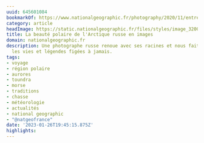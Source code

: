 ```yaml
---
uuid: 645601084
bookmarkOf: https://www.nationalgeographic.fr/photography/2020/11/entre-couleurs-et-obscurite-decouvrez-la-beaute-polaire-de-larctique-russe?image=arctic-life-doll-windowsill
category: article
headImage: https://static.nationalgeographic.fr/files/styles/image_3200/public/arctic-life-lighthouse.jpg?w=1600&h=1067
title: La beauté polaire de l'Arctique russe en images
domain: nationalgeographic.fr
description: Une photographe russe renoue avec ses racines et nous fait découvrir
  les vies et légendes figées à jamais.
tags:
- voyage
- région polaire
- aurores
- toundra
- morse
- traditions
- chasse
- météorologie
- actualités
- national geographic
- "@natgeofrance"
date: '2023-01-26T19:45:15.875Z'
highlights: 
---
```



